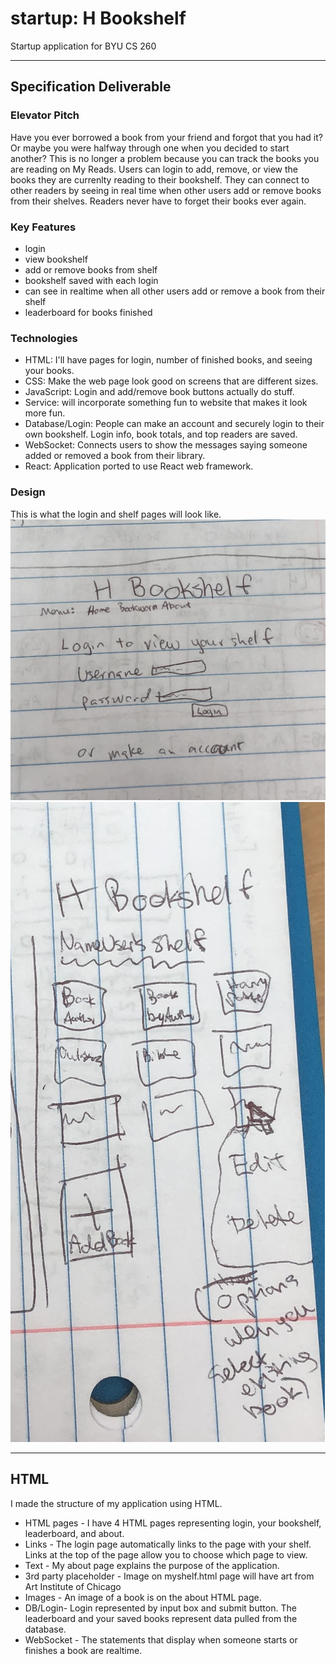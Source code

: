 # startup: H Bookshelf
Startup application for BYU CS 260
<hr/>

## Specification Deliverable

### Elevator Pitch
Have you ever borrowed a book from your friend and forgot that you had it? Or maybe you were halfway through one when you decided to start another? This is no longer a problem because you can track the books you are reading on My Reads. Users can login to add, remove, or view the books they are currenlty reading to their bookshelf. They can connect to other readers by seeing in real time when other users add or remove books from their shelves. Readers never have to forget their books ever again.


### Key Features
- login
- view bookshelf
- add or remove books from shelf
- bookshelf saved with each login
- can see in realtime when all other users add or remove a book from their shelf
- leaderboard for books finished

### Technologies
- HTML: I'll have pages for login, number of finished books, and seeing your books.
- CSS: Make the web page look good on screens that are different sizes.
- JavaScript: Login and add/remove book buttons actually do stuff.
- Service: will incorporate something fun to website that makes it look more fun.
- Database/Login: People can make an account and securely login to their own bookshelf. Login info, book totals, and top readers are saved.
- WebSocket: Connects users to show the messages saying someone added or removed a book from their library.
- React: Application ported to use React web framework.

### Design
This is what the login and shelf pages will look like.
![](login_sketch.jpg)
![](shelf_sketch.jpg)

<hr/>

## HTML
I made the structure of my application using HTML.
- HTML pages - I have 4 HTML pages representing login, your bookshelf, leaderboard, and about. 
- Links - The login page automatically links to the page with your shelf. Links at the top of the page allow you to choose which page to view.
- Text - My about page explains the purpose of the application.
- 3rd party placeholder - Image on myshelf.html page will have art from Art Institute of Chicago
- Images - An image of a book is on the about HTML page.
- DB/Login- Login represented by input box and submit button. The leaderboard and your saved books represent data pulled from the database.
- WebSocket - The statements that display when someone starts or finishes a book are realtime.